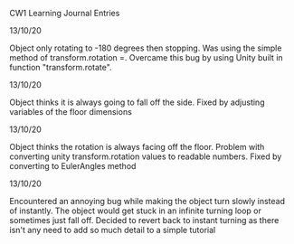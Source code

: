CW1 Learning Journal Entries

13/10/20

Object only rotating to -180 degrees then stopping. Was using the simple method of transform.rotation =. Overcame this bug by using Unity built in function &quot;transform.rotate&quot;.

13/10/20

Object thinks it is always going to fall off the side. Fixed by adjusting variables of the floor dimensions

13/10/20

Object thinks the rotation is always facing off the floor. Problem with converting unity transform.rotation values to readable numbers. Fixed by converting to EulerAngles method

13/10/20

Encountered an annoying bug while making the object turn slowly instead of instantly. The object would get stuck in an infinite turning loop or sometimes just fall off. Decided to revert back to instant turning as there isn&#39;t any need to add so much detail to a simple tutorial